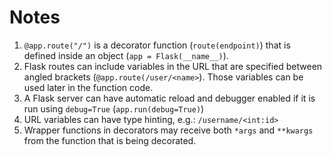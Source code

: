 # Notes
1. `@app.route("/")` is a decorator function (`route(endpoint)`) that is defined inside an object (`app = Flask(__name__)`).
2. Flask routes can include variables in the URL that are specified between angled brackets (`@app.route(/user/<name>`). Those variables can be used later in the function code.
3. A Flask server can have automatic reload and debugger enabled if it is run using `debug=True` (`app.run(debug=True)`)
4. URL variables can have type hinting, e.g.: `/username/<int:id>`
5. Wrapper functions in decorators may receive both `*args` and `**kwargs` from the function that is being decorated.
